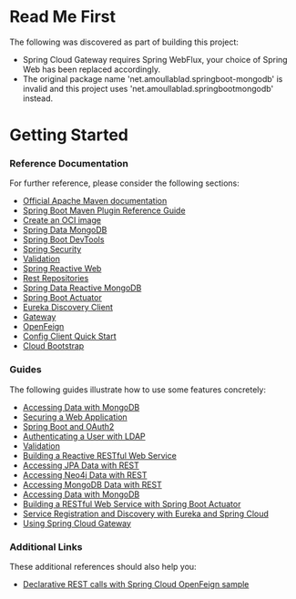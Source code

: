 # Read Me First
The following was discovered as part of building this project:

* Spring Cloud Gateway requires Spring WebFlux, your choice of Spring Web has been replaced accordingly.
* The original package name 'net.amoullablad.springboot-mongodb' is invalid and this project uses 'net.amoullablad.springbootmongodb' instead.

# Getting Started

### Reference Documentation
For further reference, please consider the following sections:

* [Official Apache Maven documentation](https://maven.apache.org/guides/index.html)
* [Spring Boot Maven Plugin Reference Guide](https://docs.spring.io/spring-boot/docs/3.0.12/maven-plugin/reference/html/)
* [Create an OCI image](https://docs.spring.io/spring-boot/docs/3.0.12/maven-plugin/reference/html/#build-image)
* [Spring Data MongoDB](https://docs.spring.io/spring-boot/docs/3.0.12/reference/htmlsingle/index.html#data.nosql.mongodb)
* [Spring Boot DevTools](https://docs.spring.io/spring-boot/docs/3.0.12/reference/htmlsingle/index.html#using.devtools)
* [Spring Security](https://docs.spring.io/spring-boot/docs/3.0.12/reference/htmlsingle/index.html#web.security)
* [Validation](https://docs.spring.io/spring-boot/docs/3.0.12/reference/htmlsingle/index.html#io.validation)
* [Spring Reactive Web](https://docs.spring.io/spring-boot/docs/3.0.12/reference/htmlsingle/index.html#web.reactive)
* [Rest Repositories](https://docs.spring.io/spring-boot/docs/3.0.12/reference/htmlsingle/index.html#howto.data-access.exposing-spring-data-repositories-as-rest)
* [Spring Data Reactive MongoDB](https://docs.spring.io/spring-boot/docs/3.0.12/reference/htmlsingle/index.html#data.nosql.mongodb)
* [Spring Boot Actuator](https://docs.spring.io/spring-boot/docs/3.0.12/reference/htmlsingle/index.html#actuator)
* [Eureka Discovery Client](https://docs.spring.io/spring-cloud-netflix/docs/current/reference/html/#service-discovery-eureka-clients)
* [Gateway](https://docs.spring.io/spring-cloud-gateway/docs/current/reference/html/)
* [OpenFeign](https://docs.spring.io/spring-cloud-openfeign/docs/current/reference/html/)
* [Config Client Quick Start](https://docs.spring.io/spring-cloud-config/docs/current/reference/html/#_client_side_usage)
* [Cloud Bootstrap](https://docs.spring.io/spring-cloud-commons/docs/current/reference/html/)

### Guides
The following guides illustrate how to use some features concretely:

* [Accessing Data with MongoDB](https://spring.io/guides/gs/accessing-data-mongodb/)
* [Securing a Web Application](https://spring.io/guides/gs/securing-web/)
* [Spring Boot and OAuth2](https://spring.io/guides/tutorials/spring-boot-oauth2/)
* [Authenticating a User with LDAP](https://spring.io/guides/gs/authenticating-ldap/)
* [Validation](https://spring.io/guides/gs/validating-form-input/)
* [Building a Reactive RESTful Web Service](https://spring.io/guides/gs/reactive-rest-service/)
* [Accessing JPA Data with REST](https://spring.io/guides/gs/accessing-data-rest/)
* [Accessing Neo4j Data with REST](https://spring.io/guides/gs/accessing-neo4j-data-rest/)
* [Accessing MongoDB Data with REST](https://spring.io/guides/gs/accessing-mongodb-data-rest/)
* [Accessing Data with MongoDB](https://spring.io/guides/gs/accessing-data-mongodb/)
* [Building a RESTful Web Service with Spring Boot Actuator](https://spring.io/guides/gs/actuator-service/)
* [Service Registration and Discovery with Eureka and Spring Cloud](https://spring.io/guides/gs/service-registration-and-discovery/)
* [Using Spring Cloud Gateway](https://github.com/spring-cloud-samples/spring-cloud-gateway-sample)

### Additional Links
These additional references should also help you:

* [Declarative REST calls with Spring Cloud OpenFeign sample](https://github.com/spring-cloud-samples/feign-eureka)

